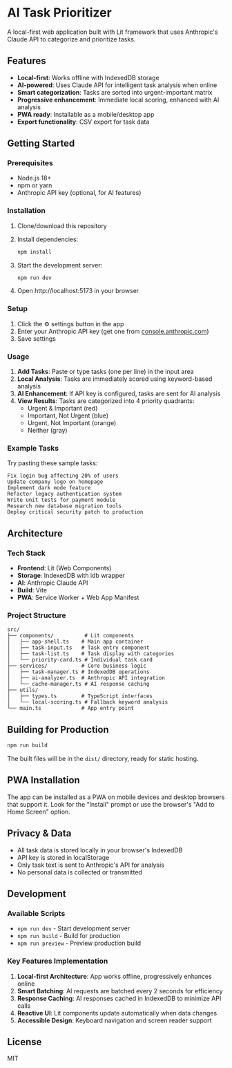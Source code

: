 # AI Task Prioritizer

A local-first web application built with Lit framework that uses Anthropic's Claude API to categorize and prioritize tasks.

## Features

- **Local-first**: Works offline with IndexedDB storage
- **AI-powered**: Uses Claude API for intelligent task analysis when online
- **Smart categorization**: Tasks are sorted into urgent-important matrix
- **Progressive enhancement**: Immediate local scoring, enhanced with AI analysis
- **PWA ready**: Installable as a mobile/desktop app
- **Export functionality**: CSV export for task data

## Getting Started

### Prerequisites

- Node.js 18+ 
- npm or yarn
- Anthropic API key (optional, for AI features)

### Installation

1. Clone/download this repository
2. Install dependencies:
   ```bash
   npm install
   ```

3. Start the development server:
   ```bash
   npm run dev
   ```

4. Open http://localhost:5173 in your browser

### Setup

1. Click the ⚙️ settings button in the app
2. Enter your Anthropic API key (get one from [console.anthropic.com](https://console.anthropic.com))
3. Save settings

### Usage

1. **Add Tasks**: Paste or type tasks (one per line) in the input area
2. **Local Analysis**: Tasks are immediately scored using keyword-based analysis
3. **AI Enhancement**: If API key is configured, tasks are sent for AI analysis
4. **View Results**: Tasks are categorized into 4 priority quadrants:
   - Urgent & Important (red)
   - Important, Not Urgent (blue) 
   - Urgent, Not Important (orange)
   - Neither (gray)

### Example Tasks

Try pasting these sample tasks:

```
Fix login bug affecting 20% of users
Update company logo on homepage
Implement dark mode feature
Refactor legacy authentication system
Write unit tests for payment module
Research new database migration tools
Deploy critical security patch to production
```

## Architecture

### Tech Stack
- **Frontend**: Lit (Web Components)
- **Storage**: IndexedDB with idb wrapper
- **AI**: Anthropic Claude API
- **Build**: Vite
- **PWA**: Service Worker + Web App Manifest

### Project Structure
```
src/
├── components/          # Lit components
│   ├── app-shell.ts    # Main app container
│   ├── task-input.ts   # Task entry component
│   ├── task-list.ts    # Task display with categories
│   └── priority-card.ts # Individual task card
├── services/           # Core business logic
│   ├── task-manager.ts # IndexedDB operations
│   ├── ai-analyzer.ts  # Anthropic API integration
│   └── cache-manager.ts # AI response caching
├── utils/
│   ├── types.ts        # TypeScript interfaces
│   └── local-scoring.ts # Fallback keyword analysis
└── main.ts             # App entry point
```

## Building for Production

```bash
npm run build
```

The built files will be in the `dist/` directory, ready for static hosting.

## PWA Installation

The app can be installed as a PWA on mobile devices and desktop browsers that support it. Look for the "Install" prompt or use the browser's "Add to Home Screen" option.

## Privacy & Data

- All task data is stored locally in your browser's IndexedDB
- API key is stored in localStorage
- Only task text is sent to Anthropic's API for analysis
- No personal data is collected or transmitted

## Development

### Available Scripts

- `npm run dev` - Start development server
- `npm run build` - Build for production
- `npm run preview` - Preview production build

### Key Features Implementation

1. **Local-first Architecture**: App works offline, progressively enhances online
2. **Smart Batching**: AI requests are batched every 2 seconds for efficiency
3. **Response Caching**: AI responses cached in IndexedDB to minimize API calls
4. **Reactive UI**: Lit components update automatically when data changes
5. **Accessible Design**: Keyboard navigation and screen reader support

## License

MIT